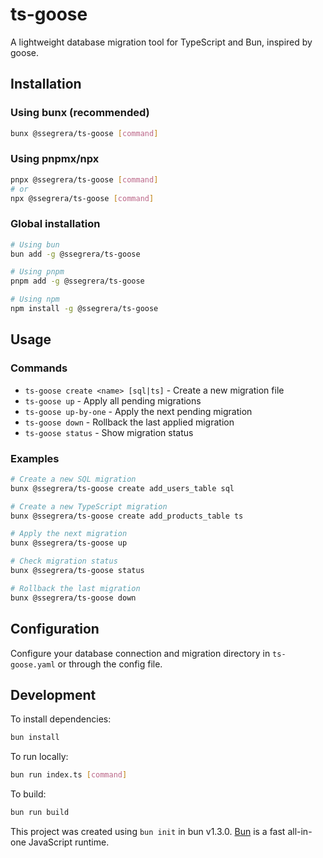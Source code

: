 # ts-goose

A lightweight database migration tool for TypeScript and Bun, inspired by goose.

## Installation

### Using bunx (recommended)

```bash
bunx @ssegrera/ts-goose [command]
```

### Using pnpmx/npx

```bash
pnpx @ssegrera/ts-goose [command]
# or
npx @ssegrera/ts-goose [command]
```

### Global installation

```bash
# Using bun
bun add -g @ssegrera/ts-goose

# Using pnpm
pnpm add -g @ssegrera/ts-goose

# Using npm
npm install -g @ssegrera/ts-goose
```

## Usage

### Commands

- `ts-goose create <name> [sql|ts]` - Create a new migration file
- `ts-goose up` - Apply all pending migrations
- `ts-goose up-by-one` - Apply the next pending migration
- `ts-goose down` - Rollback the last applied migration
- `ts-goose status` - Show migration status

### Examples

```bash
# Create a new SQL migration
bunx @ssegrera/ts-goose create add_users_table sql

# Create a new TypeScript migration
bunx @ssegrera/ts-goose create add_products_table ts

# Apply the next migration
bunx @ssegrera/ts-goose up

# Check migration status
bunx @ssegrera/ts-goose status

# Rollback the last migration
bunx @ssegrera/ts-goose down
```

## Configuration

Configure your database connection and migration directory in `ts-goose.yaml` or through the config file.

## Development

To install dependencies:

```bash
bun install
```

To run locally:

```bash
bun run index.ts [command]
```

To build:

```bash
bun run build
```

This project was created using `bun init` in bun v1.3.0. [Bun](https://bun.com) is a fast all-in-one JavaScript runtime.
